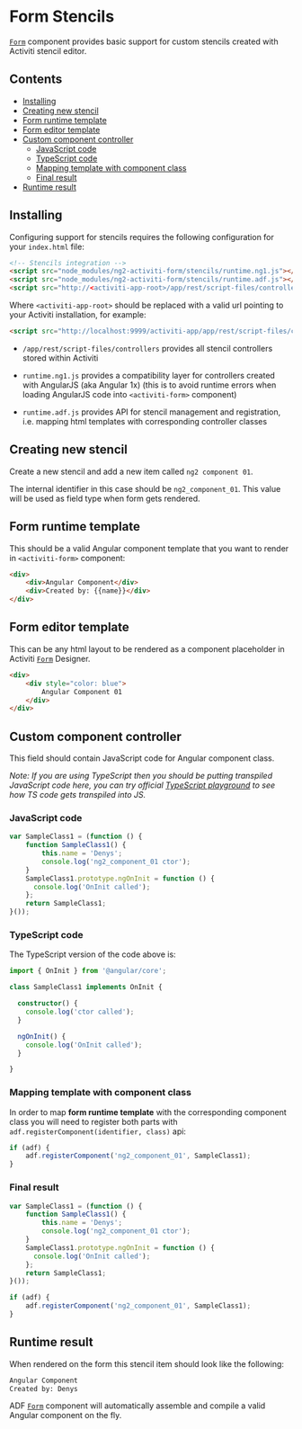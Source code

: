 # Form Stencils

[`Form`](../../lib/process-services/task-list/models/form.model.ts) component provides basic support for custom stencils created with Activiti stencil editor.

## Contents

-   [Installing](#installing)
-   [Creating new stencil](#creating-new-stencil)
-   [Form runtime template](#form-runtime-template)
-   [Form editor template](#form-editor-template)
-   [Custom component controller](#custom-component-controller)
    -   [JavaScript code](#javascript-code)
    -   [TypeScript code](#typescript-code)
    -   [Mapping template with component class](#mapping-template-with-component-class)
    -   [Final result](#final-result)
-   [Runtime result](#runtime-result)

## Installing

Configuring support for stencils requires the following configuration for your `index.html` file:

```html
<!-- Stencils integration -->
<script src="node_modules/ng2-activiti-form/stencils/runtime.ng1.js"></script>
<script src="node_modules/ng2-activiti-form/stencils/runtime.adf.js"></script>
<script src="http://<activiti-app-root>/app/rest/script-files/controllers"></script>
```

Where `<activiti-app-root>` should be replaced with a valid url pointing to your Activiti installation, for example:

```html
<script src="http://localhost:9999/activiti-app/app/rest/script-files/controllers"></script>
```

-   `/app/rest/script-files/controllers`
      provides all stencil controllers stored within Activiti

-   `runtime.ng1.js`
      provides a compatibility layer for controllers created with AngularJS (aka Angular 1x)
      (this is to avoid runtime errors when loading AngularJS code into `<activiti-form>` component)

-   `runtime.adf.js`
      provides API for stencil management and registration,
      i.e. mapping html templates with corresponding controller classes

## Creating new stencil

Create a new stencil and add a new item called `ng2 component 01`.

The internal identifier in this case should be `ng2_component_01`.
This value will be used as field type when form gets rendered.

## Form runtime template

This should be a valid Angular component template that you want to render in `<activiti-form>` component:

<!-- {% raw %} -->

```html
<div>
    <div>Angular Component</div>
    <div>Created by: {{name}}</div>
</div>
```

<!-- {% endraw %} -->

## Form editor template

This can be any html layout to be rendered as a component placeholder in Activiti [`Form`](../../lib/process-services/task-list/models/form.model.ts) Designer.

```html
<div>
    <div style="color: blue">
        Angular Component 01
    </div>
</div>
```

## Custom component controller

This field should contain JavaScript code for Angular component class.

_Note: If you are using TypeScript then you should be putting transpiled JavaScript code here,
you can try official [TypeScript playground](http://www.typescriptlang.org/play/)
to see how TS code gets transpiled into JS._

### JavaScript code

```js
var SampleClass1 = (function () {
    function SampleClass1() {
        this.name = 'Denys';
        console.log('ng2_component_01 ctor');
    }
    SampleClass1.prototype.ngOnInit = function () {
      console.log('OnInit called');
    };
    return SampleClass1;
}());
```

### TypeScript code

The TypeScript version of the code above is:

```ts
import { OnInit } from '@angular/core';

class SampleClass1 implements OnInit {

  constructor() {
    console.log('ctor called');
  }

  ngOnInit() {
    console.log('OnInit called');
  }

}
```

### Mapping template with component class

In order to map **form runtime template** with the corresponding component class
you will need to register both parts with `adf.registerComponent(identifier, class)` api:

```js
if (adf) {
    adf.registerComponent('ng2_component_01', SampleClass1);
}
```

### Final result

```js
var SampleClass1 = (function () {
    function SampleClass1() {
        this.name = 'Denys';
        console.log('ng2_component_01 ctor');
    }
    SampleClass1.prototype.ngOnInit = function () {
      console.log('OnInit called');
    };
    return SampleClass1;
}());

if (adf) {
    adf.registerComponent('ng2_component_01', SampleClass1);
}
```

## Runtime result

When rendered on the form this stencil item should look like the following:

```html
Angular Component
Created by: Denys
```

ADF [`Form`](../../lib/process-services/task-list/models/form.model.ts) component will automatically assemble and compile a valid Angular component on the fly.
